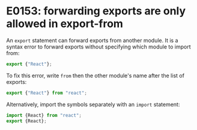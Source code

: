 # E0153: forwarding exports are only allowed in export-from

An `export` statement can forward exports from another module. It is a syntax
error to forward exports without specifying which module to import from:

```javascript
export {"React"};
```

To fix this error, write `from` then the other module's name after the list of
exports:

```javascript
export {"React"} from "react";
```

Alternatively, import the symbols separately with an `import` statement:

```javascript
import {React} from "react";
export {React};
```
